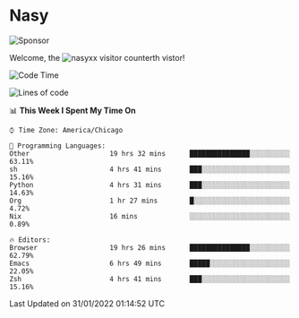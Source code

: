 # Nasy

<!--
<p align="center">
<img height="200" src="https://github-readme-stats.vercel.app/api?username=nasyxx&count_private=true&show_icons=true&theme=dracula&include_all_commits=true"/>
<img height="200" src="https://github-readme-stats.vercel.app/api/top-langs/?username=nasyxx&theme=dracula&hide=html,jupyter+notebook&count_private=true&show_icons=true"/>
</p>

  
----------------
-->

![Sponsor](https://img.shields.io/static/v1.svg?label=Sponsor&message=%E2%9D%A4&logo=GitHub&style=flat&color=pink)
 
Welcome, the ![nasyxx visitor counter](https://count.getloli.com/get/@nasyxx?theme=rule34)th vistor!
 
<!--START_SECTION:waka-->
![Code Time](http://img.shields.io/badge/Code%20Time-1%2C820%20hrs%2037%20mins-blue)

![Lines of code](https://img.shields.io/badge/From%20Hello%20World%20I%27ve%20Written-5%20Million%20lines%20of%20code-blue)

📊 **This Week I Spent My Time On** 

```text
⌚︎ Time Zone: America/Chicago

💬 Programming Languages: 
Other                    19 hrs 32 mins      ███████████████░░░░░░░░░░   63.11% 
sh                       4 hrs 41 mins       ███░░░░░░░░░░░░░░░░░░░░░░   15.16% 
Python                   4 hrs 31 mins       ███░░░░░░░░░░░░░░░░░░░░░░   14.63% 
Org                      1 hr 27 mins        █░░░░░░░░░░░░░░░░░░░░░░░░   4.72% 
Nix                      16 mins             ░░░░░░░░░░░░░░░░░░░░░░░░░   0.89%

🔥 Editors: 
Browser                  19 hrs 26 mins      ███████████████░░░░░░░░░░   62.79% 
Emacs                    6 hrs 49 mins       █████░░░░░░░░░░░░░░░░░░░░   22.05% 
Zsh                      4 hrs 41 mins       ███░░░░░░░░░░░░░░░░░░░░░░   15.16%

```


 Last Updated on 31/01/2022 01:14:52 UTC
<!--END_SECTION:waka-->

<!-- ![visitors](https://visitor-badge.laobi.icu/badge?page_id=nasyxx.nasyxx) -->
